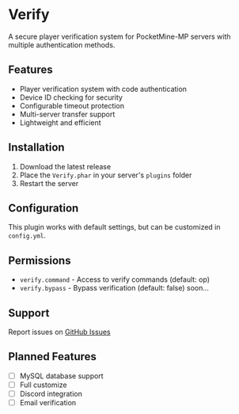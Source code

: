 # Verify

A secure player verification system for PocketMine-MP servers with multiple authentication methods.

## Features
- Player verification system with code authentication
- Device ID checking for security
- Configurable timeout protection
- Multi-server transfer support
- Lightweight and efficient

## Installation
1. Download the latest release
2. Place the `Verify.phar` in your server's `plugins` folder
3. Restart the server

## Configuration
This plugin works with default settings, but can be customized in `config.yml`.

## Permissions
- `verify.command` - Access to verify commands (default: op)
- `verify.bypass` - Bypass verification (default: false) soon...

## Support
Report issues on [GitHub Issues](https://github.com/xDqZtop/Verify/issues)

## Planned Features
- [ ] MySQL database support
- [ ] Full customize
- [ ] Discord integration
- [ ] Email verification
